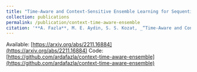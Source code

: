 ```yaml
---
title: "Time-Aware and Context-Sensitive Ensemble Learning for Sequential Data"
collection: publications
permalink: /publication/context-time-aware-ensemble
citation: '**A. Fazla**, M. E. Aydin, S. S. Kozat, _“Time-Aware and Context-Sensitive Ensemble Learning for Sequential Data”_, IEEE Transactions on Artificial Intelligence, 2023, **In Second-Stage Revision**'
---
```

Available: [https://arxiv.org/abs/2211.16884](https://arxiv.org/abs/2211.16884)
Code: [https://github.com/ardafazla/context-time-aware-ensemble](https://github.com/ardafazla/context-time-aware-ensemble)